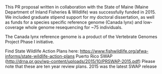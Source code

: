 This PR proposal written in collaboration with the State of Maine (Maine Department of Inland Fisheries & Wildlife) was successfully funded in 2015. 
We included graduate stipend support for my doctoral dissertation, as well as funds for a species specific reference genome (Canada lynx) and low-coverage whole genome resequencing for ~75 individuals. 

The Canada lynx reference genome is a product of the Vertebrate Genomes Project Phase I initiative. 

Find State Wildlife Action Plans here: https://www.fishwildlife.org/afwa-informs/state-wildlife-action-plans
Puerto Rico SWAP (http://drna.pr.gov/wp-content/uploads/2015/10/PRSWAP-2015.pdf)
Please note that these are ten year review plans. 2015 was the latest SWAP release

